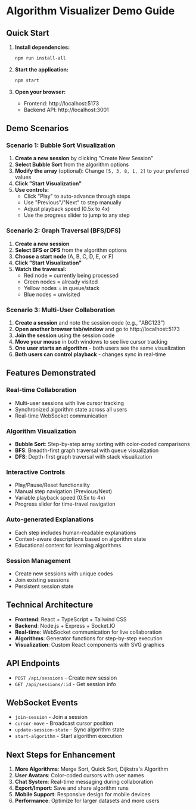 # Algorithm Visualizer Demo Guide

## Quick Start

1. **Install dependencies:**
   ```bash
   npm run install-all
   ```

2. **Start the application:**
   ```bash
   npm start
   ```

3. **Open your browser:**
   - Frontend: http://localhost:5173
   - Backend API: http://localhost:3001

## Demo Scenarios

### Scenario 1: Bubble Sort Visualization

1. **Create a new session** by clicking "Create New Session"
2. **Select Bubble Sort** from the algorithm options
3. **Modify the array** (optional): Change `[5, 3, 8, 1, 2]` to your preferred values
4. **Click "Start Visualization"**
5. **Use controls:**
   - Click "Play" to auto-advance through steps
   - Use "Previous"/"Next" to step manually
   - Adjust playback speed (0.5x to 4x)
   - Use the progress slider to jump to any step

### Scenario 2: Graph Traversal (BFS/DFS)

1. **Create a new session**
2. **Select BFS or DFS** from the algorithm options
3. **Choose a start node** (A, B, C, D, E, or F)
4. **Click "Start Visualization"**
5. **Watch the traversal:**
   - Red node = currently being processed
   - Green nodes = already visited
   - Yellow nodes = in queue/stack
   - Blue nodes = unvisited

### Scenario 3: Multi-User Collaboration

1. **Create a session** and note the session code (e.g., "ABC123")
2. **Open another browser tab/window** and go to http://localhost:5173
3. **Join the session** using the session code
4. **Move your mouse** in both windows to see live cursor tracking
5. **One user starts an algorithm** - both users see the same visualization
6. **Both users can control playback** - changes sync in real-time

## Features Demonstrated

### Real-time Collaboration
- Multi-user sessions with live cursor tracking
- Synchronized algorithm state across all users
- Real-time WebSocket communication

### Algorithm Visualization
- **Bubble Sort**: Step-by-step array sorting with color-coded comparisons
- **BFS**: Breadth-first graph traversal with queue visualization
- **DFS**: Depth-first graph traversal with stack visualization

### Interactive Controls
- Play/Pause/Reset functionality
- Manual step navigation (Previous/Next)
- Variable playback speed (0.5x to 4x)
- Progress slider for time-travel navigation

### Auto-generated Explanations
- Each step includes human-readable explanations
- Context-aware descriptions based on algorithm state
- Educational content for learning algorithms

### Session Management
- Create new sessions with unique codes
- Join existing sessions
- Persistent session state

## Technical Architecture

- **Frontend**: React + TypeScript + Tailwind CSS
- **Backend**: Node.js + Express + Socket.IO
- **Real-time**: WebSocket communication for live collaboration
- **Algorithms**: Generator functions for step-by-step execution
- **Visualization**: Custom React components with SVG graphics

## API Endpoints

- `POST /api/sessions` - Create new session
- `GET /api/sessions/:id` - Get session info

## WebSocket Events

- `join-session` - Join a session
- `cursor-move` - Broadcast cursor position
- `update-session-state` - Sync algorithm state
- `start-algorithm` - Start algorithm execution

## Next Steps for Enhancement

1. **More Algorithms**: Merge Sort, Quick Sort, Dijkstra's Algorithm
2. **User Avatars**: Color-coded cursors with user names
3. **Chat System**: Real-time messaging during collaboration
4. **Export/Import**: Save and share algorithm runs
5. **Mobile Support**: Responsive design for mobile devices
6. **Performance**: Optimize for larger datasets and more users
